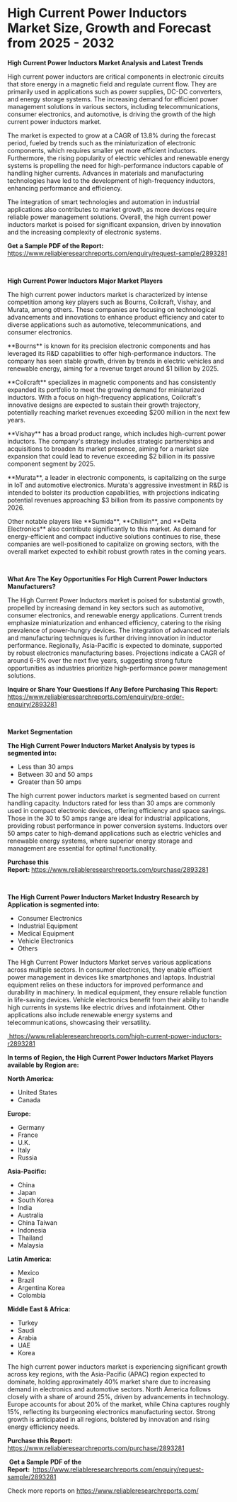 <p><h1>High Current Power Inductors Market Size, Growth and Forecast from 2025 - 2032</h1></p><p><strong>High Current Power Inductors Market Analysis and Latest Trends</strong></p>
<p><p>High current power inductors are critical components in electronic circuits that store energy in a magnetic field and regulate current flow. They are primarily used in applications such as power supplies, DC-DC converters, and energy storage systems. The increasing demand for efficient power management solutions in various sectors, including telecommunications, consumer electronics, and automotive, is driving the growth of the high current power inductors market.</p><p>The market is expected to grow at a CAGR of 13.8% during the forecast period, fueled by trends such as the miniaturization of electronic components, which requires smaller yet more efficient inductors. Furthermore, the rising popularity of electric vehicles and renewable energy systems is propelling the need for high-performance inductors capable of handling higher currents. Advances in materials and manufacturing technologies have led to the development of high-frequency inductors, enhancing performance and efficiency. </p><p>The integration of smart technologies and automation in industrial applications also contributes to market growth, as more devices require reliable power management solutions. Overall, the high current power inductors market is poised for significant expansion, driven by innovation and the increasing complexity of electronic systems.</p></p>
<p><strong>Get a Sample PDF of the Report:&nbsp;</strong> <a href="https://www.reliableresearchreports.com/enquiry/request-sample/2893281?utm_campaign=2030&utm_medium=2&utm_source=Github&utm_content=ia&utm_term=15032025&utm_id=high-current-power-inductors">https://www.reliableresearchreports.com/enquiry/request-sample/2893281</a></p>
<p>&nbsp;</p>
<p><strong>High Current Power Inductors Major Market Players</strong></p>
<p><p>The high current power inductors market is characterized by intense competition among key players such as Bourns, Coilcraft, Vishay, and Murata, among others. These companies are focusing on technological advancements and innovations to enhance product efficiency and cater to diverse applications such as automotive, telecommunications, and consumer electronics.</p><p>**Bourns** is known for its precision electronic components and has leveraged its R&D capabilities to offer high-performance inductors. The company has seen stable growth, driven by trends in electric vehicles and renewable energy, aiming for a revenue target around $1 billion by 2025.</p><p>**Coilcraft** specializes in magnetic components and has consistently expanded its portfolio to meet the growing demand for miniaturized inductors. With a focus on high-frequency applications, Coilcraft's innovative designs are expected to sustain their growth trajectory, potentially reaching market revenues exceeding $200 million in the next few years.</p><p>**Vishay** has a broad product range, which includes high-current power inductors. The company's strategy includes strategic partnerships and acquisitions to broaden its market presence, aiming for a market size expansion that could lead to revenue exceeding $2 billion in its passive component segment by 2025.</p><p>**Murata**, a leader in electronic components, is capitalizing on the surge in IoT and automotive electronics. Murata's aggressive investment in R&D is intended to bolster its production capabilities, with projections indicating potential revenues approaching $3 billion from its passive components by 2026.</p><p>Other notable players like **Sumida**, **Chilisin**, and **Delta Electronics** also contribute significantly to this market. As demand for energy-efficient and compact inductive solutions continues to rise, these companies are well-positioned to capitalize on growing sectors, with the overall market expected to exhibit robust growth rates in the coming years.</p></p>
<p>&nbsp;</p>
<p><strong>What Are The Key Opportunities For High Current Power Inductors Manufacturers?</strong></p>
<p><p>The High Current Power Inductors market is poised for substantial growth, propelled by increasing demand in key sectors such as automotive, consumer electronics, and renewable energy applications. Current trends emphasize miniaturization and enhanced efficiency, catering to the rising prevalence of power-hungry devices. The integration of advanced materials and manufacturing techniques is further driving innovation in inductor performance. Regionally, Asia-Pacific is expected to dominate, supported by robust electronics manufacturing bases. Projections indicate a CAGR of around 6-8% over the next five years, suggesting strong future opportunities as industries prioritize high-performance power management solutions.</p></p>
<p><strong>Inquire or Share Your Questions If Any Before Purchasing This Report:</strong> <a href="https://www.reliableresearchreports.com/enquiry/pre-order-enquiry/2893281?utm_campaign=2030&utm_medium=2&utm_source=Github&utm_content=ia&utm_term=15032025&utm_id=high-current-power-inductors">https://www.reliableresearchreports.com/enquiry/pre-order-enquiry/2893281</a></p>
<p>&nbsp;</p>
<p><strong>Market Segmentation</strong></p>
<p><strong>The High Current Power Inductors Market Analysis by types is segmented into:</strong></p>
<p><ul><li>Less than 30 amps</li><li>Between 30 and 50 amps</li><li>Greater than 50 amps</li></ul></p>
<p><p>The high current power inductors market is segmented based on current handling capacity. Inductors rated for less than 30 amps are commonly used in compact electronic devices, offering efficiency and space savings. Those in the 30 to 50 amps range are ideal for industrial applications, providing robust performance in power conversion systems. Inductors over 50 amps cater to high-demand applications such as electric vehicles and renewable energy systems, where superior energy storage and management are essential for optimal functionality.</p></p>
<p><strong>Purchase this Report:&nbsp;</strong><a href="https://www.reliableresearchreports.com/purchase/2893281?utm_campaign=2030&utm_medium=2&utm_source=Github&utm_content=ia&utm_term=15032025&utm_id=high-current-power-inductors">https://www.reliableresearchreports.com/purchase/2893281</a></p>
<p>&nbsp;</p>
<p><strong>The High Current Power Inductors Market Industry Research by Application is segmented into:</strong></p>
<p><ul><li>Consumer Electronics</li><li>Industrial Equipment</li><li>Medical Equipment</li><li>Vehicle Electronics</li><li>Others</li></ul></p>
<p><p>The High Current Power Inductors Market serves various applications across multiple sectors. In consumer electronics, they enable efficient power management in devices like smartphones and laptops. Industrial equipment relies on these inductors for improved performance and durability in machinery. In medical equipment, they ensure reliable function in life-saving devices. Vehicle electronics benefit from their ability to handle high currents in systems like electric drives and infotainment. Other applications also include renewable energy systems and telecommunications, showcasing their versatility.</p></p>
<p><a href="https://www.reliableresearchreports.com/high-current-power-inductors-r2893281?utm_campaign=2030&utm_medium=2&utm_source=Github&utm_content=ia&utm_term=15032025&utm_id=high-current-power-inductors">&nbsp;https://www.reliableresearchreports.com/high-current-power-inductors-r2893281</a></p>
<p><strong>In terms of Region, the High Current Power Inductors Market Players available by Region are:</strong></p>
<p>
    <p> <strong> North America: </strong>
        <ul>
            <li>United States</li>
            <li>Canada</li>
        </ul>
        </p> 
    <p> <strong> Europe: </strong>
        <ul>
            <li>Germany</li>
            <li>France</li>
            <li>U.K.</li>
            <li>Italy</li>
            <li>Russia</li>
        </ul>
        </p> 
    <p> <strong> Asia-Pacific: </strong>
        <ul>
            <li>China</li>
            <li>Japan</li>
            <li>South Korea</li>
            <li>India</li>
            <li>Australia</li>
            <li>China Taiwan</li>
            <li>Indonesia</li>
            <li>Thailand</li>
            <li>Malaysia</li>
        </ul>
        </p> 
    <p> <strong> Latin America: </strong>
        <ul>
            <li>Mexico</li>
            <li>Brazil</li>
            <li>Argentina Korea</li>
            <li>Colombia</li>
        </ul>
        </p> 
    <p> <strong> Middle East & Africa: </strong>
        <ul>
            <li>Turkey</li>
            <li>Saudi</li>
            <li>Arabia</li>
            <li>UAE</li>
            <li>Korea</li>
        </ul>
    </p>
    </p>
<p><p>The high current power inductors market is experiencing significant growth across key regions, with the Asia-Pacific (APAC) region expected to dominate, holding approximately 40% market share due to increasing demand in electronics and automotive sectors. North America follows closely with a share of around 25%, driven by advancements in technology. Europe accounts for about 20% of the market, while China captures roughly 15%, reflecting its burgeoning electronics manufacturing sector. Strong growth is anticipated in all regions, bolstered by innovation and rising energy efficiency needs.</p></p>
<p><strong>Purchase this Report: </strong><a href="https://www.reliableresearchreports.com/purchase/2893281?utm_campaign=2030&utm_medium=2&utm_source=Github&utm_content=ia&utm_term=15032025&utm_id=high-current-power-inductors">https://www.reliableresearchreports.com/purchase/2893281</a></p>
<p>&nbsp;<strong>Get a Sample PDF of the Report:&nbsp;&nbsp;</strong><a href="https://www.reliableresearchreports.com/enquiry/request-sample/2893281?utm_campaign=2030&utm_medium=2&utm_source=Github&utm_content=ia&utm_term=15032025&utm_id=high-current-power-inductors">https://www.reliableresearchreports.com/enquiry/request-sample/2893281</a></p>
<p><strong></strong></p>
<p>Check more reports on <a href="https://www.reliableresearchreports.com/?utm_campaign=2030&utm_medium=2&utm_source=Github&utm_content=ia&utm_term=15032025&utm_id=high-current-power-inductors">https://www.reliableresearchreports.com/</a></p>